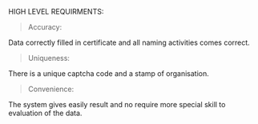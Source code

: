 HIGH LEVEL REQUIRMENTS:

>Accuracy:

  Data correctly filled in certificate and all naming activities comes correct.

>Uniqueness:

There is  a unique captcha code and a stamp of organisation.

>Convenience:

The system gives easily result and no require more special skill to evaluation of the data.



